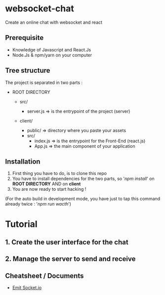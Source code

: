 # websocket-chat
Create an online chat with websocket and react

## Prerequisite
* Knowledge of Javascript and React.Js
* Node.Js & npm/yarn on your computer

## Tree structure
The project is separated in two parts :
- ROOT DIRECTORY
  - src/
    - server.js => is the entrypoint of the project (server)
    
  - client/
    - public/ => directory where you paste your assets
    - src/
      - index.js => is the entrypoint for the Front-End (react.js)
      - App.js => the main component of your application
 
## Installation
1. First thing you have to do, is to clone this repo
2. You have to install dependencies for the two parts, 
so '*npm install*' on **ROOT DIRECTORY** AND on **client**
3. You are now ready to start hacking !

(For the auto build in development mode, you have just to tap this command already twice : '*npm run wacth*')

# Tutorial
## 1. Create the user interface for the chat
## 2. Manage the server to send and receive 





## Cheatsheet / Documents
* [Emit Socket.io](https://socket.io/docs/emit-cheatsheet/)

